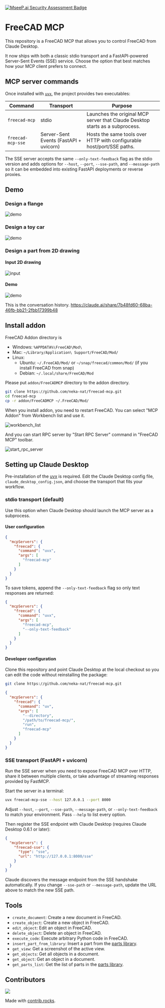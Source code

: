 [![MseeP.ai Security Assessment Badge](https://mseep.net/pr/neka-nat-freecad-mcp-badge.png)](https://mseep.ai/app/neka-nat-freecad-mcp)

# FreeCAD MCP

This repository is a FreeCAD MCP that allows you to control FreeCAD from Claude Desktop.

It now ships with both a classic stdio transport and a FastAPI-powered Server-Sent
Events (SSE) service. Choose the option that best matches how your MCP client prefers
to connect.

## MCP server commands

Once installed with [`uvx`](https://docs.astral.sh/uv/guides/tools/), the project
provides two executables:

| Command | Transport | Purpose |
| --- | --- | --- |
| `freecad-mcp` | stdio | Launches the original MCP server that Claude Desktop starts as a subprocess. |
| `freecad-mcp-sse` | Server-Sent Events (FastAPI + uvicorn) | Hosts the same tools over HTTP with configurable host/port/SSE paths. |

The SSE server accepts the same `--only-text-feedback` flag as the stdio version and
adds options for `--host`, `--port`, `--sse-path`, and `--message-path` so it can be
embedded into existing FastAPI deployments or reverse proxies.

## Demo

### Design a flange

![demo](./assets/freecad_mcp4.gif)

### Design a toy car

![demo](./assets/make_toycar4.gif)

### Design a part from 2D drawing

#### Input 2D drawing

![input](./assets/b9-1.png)

#### Demo

![demo](./assets/from_2ddrawing.gif)

This is the conversation history.
https://claude.ai/share/7b48fd60-68ba-46fb-bb21-2fbb17399b48

## Install addon

FreeCAD Addon directory is
* Windows: `%APPDATA%\FreeCAD\Mod\`
* Mac: `~/Library/Application\ Support/FreeCAD/Mod/`
* Linux:
  * Ubuntu: `~/.FreeCAD/Mod/` or `~/snap/freecad/common/Mod/` (if you install FreeCAD from snap)
  * Debian: `~/.local/share/FreeCAD/Mod`

Please put `addon/FreeCADMCP` directory to the addon directory.

```bash
git clone https://github.com/neka-nat/freecad-mcp.git
cd freecad-mcp
cp -r addon/FreeCADMCP ~/.FreeCAD/Mod/
```

When you install addon, you need to restart FreeCAD.
You can select "MCP Addon" from Workbench list and use it.

![workbench_list](./assets/workbench_list.png)

And you can start RPC server by "Start RPC Server" command in "FreeCAD MCP" toolbar.

![start_rpc_server](./assets/start_rpc_server.png)

## Setting up Claude Desktop

Pre-installation of the [uvx](https://docs.astral.sh/uv/guides/tools/) is required.
Edit the Claude Desktop config file, `claude_desktop_config.json`, and choose the
transport that fits your workflow.

### stdio transport (default)

Use this option when Claude Desktop should launch the MCP server as a subprocess.

#### User configuration

```json
{
  "mcpServers": {
    "freecad": {
      "command": "uvx",
      "args": [
        "freecad-mcp"
      ]
    }
  }
}
```

To save tokens, append the `--only-text-feedback` flag so only text responses are
returned:

```json
{
  "mcpServers": {
    "freecad": {
      "command": "uvx",
      "args": [
        "freecad-mcp",
        "--only-text-feedback"
      ]
    }
  }
}
```

#### Developer configuration

Clone this repository and point Claude Desktop at the local checkout so you can edit
the code without reinstalling the package:

```bash
git clone https://github.com/neka-nat/freecad-mcp.git
```

```json
{
  "mcpServers": {
    "freecad": {
      "command": "uv",
      "args": [
        "--directory",
        "/path/to/freecad-mcp/",
        "run",
        "freecad-mcp"
      ]
    }
  }
}
```

### SSE transport (FastAPI + uvicorn)

Run the SSE server when you need to expose FreeCAD MCP over HTTP, share it between
multiple clients, or take advantage of streaming responses provided by FastMCP.

Start the server in a terminal:

```bash
uvx freecad-mcp-sse --host 127.0.0.1 --port 8000
```

Adjust `--host`, `--port`, `--sse-path`, `--message-path`, or `--only-text-feedback`
to match your environment. Pass `--help` to list every option.

Then register the SSE endpoint with Claude Desktop (requires Claude Desktop 0.6.1 or
later):

```json
{
  "mcpServers": {
    "freecad-sse": {
      "type": "sse",
      "url": "http://127.0.0.1:8000/sse"
    }
  }
}
```

Claude discovers the message endpoint from the SSE handshake automatically. If you
change `--sse-path` or `--message-path`, update the URL above to match the new SSE
path.

## Tools

* `create_document`: Create a new document in FreeCAD.
* `create_object`: Create a new object in FreeCAD.
* `edit_object`: Edit an object in FreeCAD.
* `delete_object`: Delete an object in FreeCAD.
* `execute_code`: Execute arbitrary Python code in FreeCAD.
* `insert_part_from_library`: Insert a part from the [parts library](https://github.com/FreeCAD/FreeCAD-library).
* `get_view`: Get a screenshot of the active view.
* `get_objects`: Get all objects in a document.
* `get_object`: Get an object in a document.
* `get_parts_list`: Get the list of parts in the [parts library](https://github.com/FreeCAD/FreeCAD-library).

## Contributors

<a href="https://github.com/neka-nat/freecad-mcp/graphs/contributors">
  <img src="https://contrib.rocks/image?repo=neka-nat/freecad-mcp" />
</a>

Made with [contrib.rocks](https://contrib.rocks).
